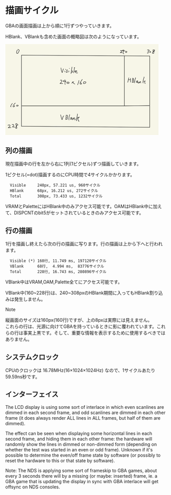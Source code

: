 # 描画サイクル

GBAの画面描画は上から順に1行ずつやっていきます。

HBlank、VBlankも含めた画面の概略図は次のようになっています。

<img src="../images/screen_size.png" alt="screensize" width="480" />

## 列の描画

現在描画中の行を左から右に1列(1ピクセル)ずつ描画していきます。

1ピクセル(=dot)描画するのにCPU時間で4サイクルかかります。

```
  Visible     240px, 57.221 us, 960サイクル
  HBlank      68px, 16.212 us, 272サイクル
  Total       308px, 73.433 us, 1232サイクル
```

VRAMとPaletteにはHBlank中のみアクセス可能です。OAMはHBlank中に加えて、DISPCNTのbit5がセットされているときのみアクセス可能です。

## 行の描画

1行を描画し終えたら次の行の描画に写ります。行の描画は上から下へと行われます。

```
  Visible (*) 160行, 11.749 ms, 197120サイクル
  VBlank      68行,  4.994 ms,  83776サイクル
  Total       228行, 16.743 ms, 280896サイクル
```

VBlank中はVRAM,OAM,Palette全てにアクセス可能です。

VBlank中(160\~228行)は、240\~308pxのHBlank期間に入ってもHBlank割り込みは発生しません。

> [!NOTE]
> 縦画面のサイズは160px(160行)ですが、上の8pxは実際には見えません。  
> これらの行は、光源に向けてGBAを持っているときに影に覆われています。これらの行は事実上黒です。そして、重要な情報を表示するために使用するべきではありません。

## システムクロック

CPUのクロックは 16.78MHz(16×1024×1024Hz) なので、1サイクルあたり59.59ns秒です。

## インターフェイス

The LCD display is using some sort of interlace in which even scanlines are dimmed in each second frame, and odd scanlines are dimmed in each other frame (it does always render ALL lines in ALL frames, but half of them are dimmed).

The effect can be seen when displaying some horizontal lines in each second frame, and hiding them in each other frame: the hardware will randomly show the lines in dimmed or non-dimmed form (depending on whether the test was started in an even or odd frame).
Unknown if it's possible to determine the even/off frame state by software (or possibly to reset the hardware to this or that state by software).

Note: The NDS is applying some sort of frameskip to GBA games, about every 3 seconds there will by a missing (or maybe: inserted) frame, ie. a GBA game that is updating the display in sync with GBA interlace will get offsync on NDS consoles.
